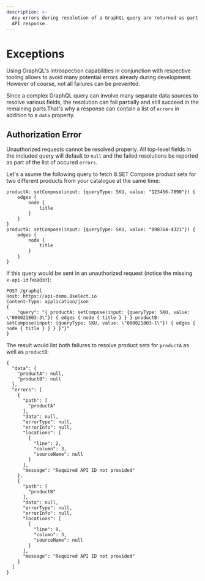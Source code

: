```yaml
---
description: >-
  Any errors during resolution of a GraphQL query are returned as part of the
  API response.
---
```


# Exceptions

Using GraphQL's introspection capabilities in conjunction with respective tooling allows to avoid many potential errors already during development. However of course, not all failures can be prevented.

Since a complex GraphQL query can involve many separate data sources to resolve various fields, the resolution can fail partially and still succeed in the remaining parts.That's why a response can contain a list of `errors` in addition to a `data` property. 

## Authorization Error

Unauthorized requests cannot be resolved properly. All top-level fields in the included query will default to `null` and the failed resolutions be reported as part of the list of occured `errors`.

Let's a ssume the following query to fetch 8.SET Compose product sets for two different products from your catalogue at the same time:

```text
productA: setCompose(input: {queryType: SKU, value: "123456-7890"}) {
    edges {
        node {
            title
        }
    }
}
productB: setCompose(input: {queryType: SKU, value: "098764-4321"}) {
    edges {
        node {
            title
        }
    }
}
```

If this query would be sent in an unauthorized request \(notice the missing `x-api-id` header\):

```text
POST /graphql
Host: https://api-demo.8select.io
Content-Type: application/json
{
    "query": "{ productA: setCompose(input: {queryType: SKU, value: \"000021803-3\"}) { edges { node { title } } } productB: setCompose(input: {queryType: SKU, value: \"000021803-1\"}) { edges { node { title } } } }"}"
}
```

The result would list both failures to resolve product sets for `productA` as well as `productB`:

```text
{
  "data": {
    "productA": null,
    "productB": null
  },
  "errors": [
    {
      "path": [
        "productA"
      ],
      "data": null,
      "errorType": null,
      "errorInfo": null,
      "locations": [
        {
          "line": 2,
          "column": 3,
          "sourceName": null
        }
      ],
      "message": "Required API ID not provided"
    },
    {
      "path": [
        "productB"
      ],
      "data": null,
      "errorType": null,
      "errorInfo": null,
      "locations": [
        {
          "line": 9,
          "column": 3,
          "sourceName": null
        }
      ],
      "message": "Required API ID not provided"
    }
  ]
}
```




